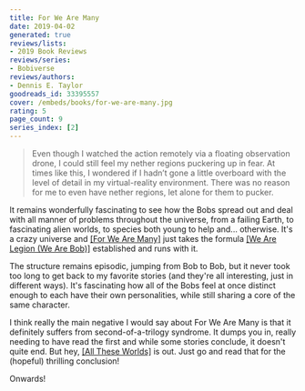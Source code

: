 ```yaml
---
title: For We Are Many
date: 2019-04-02
generated: true
reviews/lists:
- 2019 Book Reviews
reviews/series:
- Bobiverse
reviews/authors:
- Dennis E. Taylor
goodreads_id: 33395557
cover: /embeds/books/for-we-are-many.jpg
rating: 5
page_count: 9
series_index: [2]
---
```

> Even though I watched the action remotely via a floating observation drone, I could still feel my nether regions puckering up in fear. At times like this, I wondered if I hadn’t gone a little overboard with the level of detail in my virtual-reality environment. There was no reason for me to even have nether regions, let alone for them to pucker.

It remains wonderfully fascinating to see how the Bobs spread out and deal with all manner of problems throughout the universe, from a failing Earth, to fascinating alien worlds, to species both young to help and... otherwise. It's a crazy universe and [[For We Are Many]]() just takes the formula [[We Are Legion (We Are Bob)]]() established and runs with it.  

<!--more-->

The structure remains episodic, jumping from Bob to Bob, but it never took too long to get back to my favorite stories (and they're all interesting, just in different ways). It's fascinating how all of the Bobs feel at once distinct enough to each have their own personalities, while still sharing a core of the same character.  

I think really the main negative I would say about For We Are Many is that it definitely suffers from second-of-a-trilogy syndrome. It dumps you in, really needing to have read the first and while some stories conclude, it doesn't quite end. But hey, [[All These Worlds]]() is out. Just go and read that for the (hopeful) thrilling conclusion!  

Onwards!